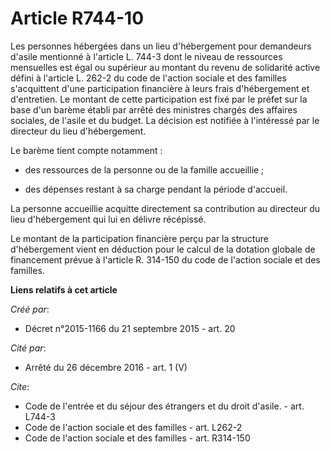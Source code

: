 # Article R744-10

Les personnes hébergées dans un lieu d'hébergement pour demandeurs d'asile mentionné à l'article L. 744-3 dont le niveau de
ressources mensuelles est égal ou supérieur au montant du revenu de solidarité active défini à l'article L. 262-2 du code de
l'action sociale et des familles s'acquittent d'une participation financière à leurs frais d'hébergement et d'entretien. Le
montant de cette participation est fixé par le préfet sur la base d'un barème établi par arrêté des ministres chargés des
affaires sociales, de l'asile et du budget. La décision est notifiée à l'intéressé par le directeur du lieu d'hébergement. 

Le barème tient compte notamment :

- des ressources de la personne ou de la famille accueillie ;

- des dépenses restant à sa charge pendant la période d'accueil.

La personne accueillie acquitte directement sa contribution au directeur du lieu d'hébergement qui lui en délivre récépissé.

Le montant de la participation financière perçu par la structure d'hébergement vient en déduction pour le calcul de la
dotation globale de financement prévue à l'article R. 314-150 du code de l'action sociale et des familles.

**Liens relatifs à cet article**

_Créé par_:

  - Décret n°2015-1166 du 21 septembre 2015 - art. 20

_Cité par_:

  - Arrêté du 26 décembre 2016 - art. 1 (V)

_Cite_:

  - Code de l'entrée et du séjour des étrangers et du droit d'asile. - art. L744-3
  - Code de l'action sociale et des familles - art. L262-2
  - Code de l'action sociale et des familles - art. R314-150
